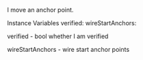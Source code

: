 I move an anchor point.

Instance Variables
	verified:		<Object>
	wireStartAnchors:		<Object>

verified
	- bool whether I am verified

wireStartAnchors
	- wire start anchor points

